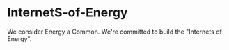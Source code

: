 # InternetS-of-Energy
We consider Energy a Common. We're committed to build the "Internets of Energy".
